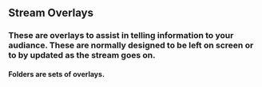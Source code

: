## Stream Overlays

### These are overlays to assist in telling information to your audiance. These are normally designed to be left on screen or to by updated as the stream goes on.


#### Folders are sets of overlays.
